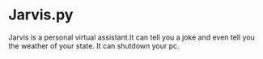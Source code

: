# Jarvis.py
Jarvis is a personal virtual assistant.It can tell you a joke and even tell you the weather of your state. It can shutdown your pc.
